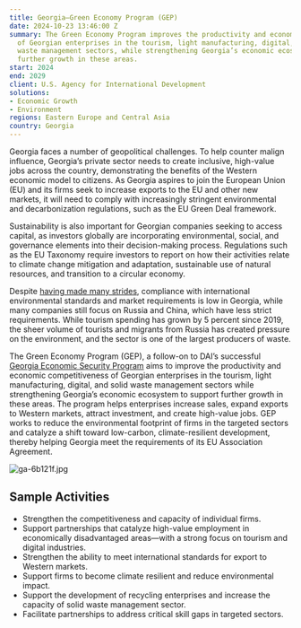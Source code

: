 ```yaml
---
title: Georgia—Green Economy Program (GEP)
date: 2024-10-23 13:46:00 Z
summary: The Green Economy Program improves the productivity and economic competitiveness
  of Georgian enterprises in the tourism, light manufacturing, digital, and solid
  waste management sectors, while strengthening Georgia’s economic ecosystem to support
  further growth in these areas.
start: 2024
end: 2029
client: U.S. Agency for International Development
solutions:
- Economic Growth
- Environment
regions: Eastern Europe and Central Asia
country: Georgia
---
```


Georgia faces a number of geopolitical challenges. To help counter malign influence, Georgia’s private sector needs to create inclusive, high-value jobs across the country, demonstrating the benefits of the Western economic model to citizens. As Georgia aspires to join the European Union (EU) and its firms seek to increase exports to the EU and other new markets, it will need to comply with increasingly stringent environmental and decarbonization regulations, such as the EU Green Deal framework. 

Sustainability is also important for Georgian companies seeking to access capital, as investors globally are incorporating environmental, social, and governance elements into their decision-making process. Regulations such as the EU Taxonomy require investors to report on how their activities relate to climate change mitigation and adaptation, sustainable use of natural resources, and transition to a circular economy. 

Despite [having made many strides](https://www.dai.com/our-work/projects/georgia-usaid-economic-security-program-georgia-esp), compliance with international environmental standards and market requirements is low in Georgia, while many companies still focus on Russia and China, which have less strict requirements. While tourism spending has grown by 5 percent since 2019, the sheer volume of tourists and migrants from Russia has created pressure on the environment, and the sector is one of the largest producers of waste. 

The Green Economy Program (GEP), a follow-on to DAI’s successful [Georgia Economic Security Program](https://www.dai.com/our-work/projects/georgia-usaid-economic-security-program-georgia-esp) aims to improve the productivity and economic competitiveness of Georgian enterprises in the tourism, light manufacturing, digital, and solid waste management sectors while strengthening Georgia’s economic ecosystem to support further growth in these areas. The program helps enterprises increase sales, expand exports to Western markets, attract investment, and create high-value jobs. GEP works to reduce the environmental footprint of firms in the targeted sectors and catalyze a shift toward low-carbon, climate-resilient development, thereby helping Georgia meet the requirements of its EU Association Agreement.

![ga-6b121f.jpg](/uploads/ga-6b121f.jpg)

## Sample Activities

* Strengthen the competitiveness and capacity of individual firms.
* Support partnerships that catalyze high-value employment in economically disadvantaged areas—with a strong focus on tourism and digital industries.
* Strengthen the ability to meet international standards for export to Western markets.
* Support firms to become climate resilient and reduce environmental impact.
* Support the development of recycling enterprises and increase the capacity of solid waste management sector.
* Facilitate partnerships to address critical skill gaps in targeted sectors.
